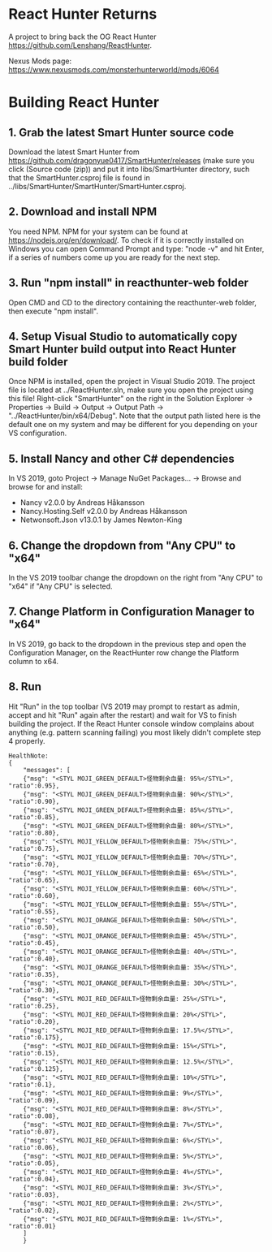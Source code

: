 # React Hunter Returns
A project to bring back the OG React Hunter https://github.com/Lenshang/ReactHunter.

Nexus Mods page: https://www.nexusmods.com/monsterhunterworld/mods/6064

# Building React Hunter

## 1. Grab the latest Smart Hunter source code
Download the latest Smart Hunter from https://github.com/dragonyue0417/SmartHunter/releases (make sure you click (Source code (zip)) and put it into libs/SmartHunter directory, such that the SmartHunter.csproj file is found in ../libs/SmartHunter/SmartHunter/SmartHunter.csproj.

## 2. Download and install NPM
You need NPM. NPM for your system can be found at https://nodejs.org/en/download/. To check if it is correctly installed on Windows you can open Command Prompt and type: "node -v" and hit Enter, if a series of numbers come up you are ready for the next step.

## 3. Run "npm install" in reacthunter-web folder
Open CMD and CD to the directory containing the reacthunter-web folder, then execute "npm install".

## 4. Setup Visual Studio to automatically copy Smart Hunter build output into React Hunter build folder
Once NPM is installed, open the project in Visual Studio 2019. The project file is located at ../ReactHunter.sln, make sure you open the project using this file! Right-click "SmartHunter" on the right in the Solution Explorer -> Properties -> Build -> Output -> Output Path -> "../ReactHunter/bin/x64/Debug". Note that the output path listed here is the default one on my system and may be different for you depending on your VS configuration.

## 5. Install Nancy and other C# dependencies
In VS 2019, goto Project -> Manage NuGet Packages... -> Browse and browse for and install:
  - Nancy v2.0.0 by Andreas Håkansson
  - Nancy.Hosting.Self v2.0.0 by Andreas Håkansson
  - Netwonsoft.Json v13.0.1 by James Newton-King 

## 6. Change the dropdown from "Any CPU" to "x64" 
In the VS 2019 toolbar change the dropdown on the right from "Any CPU" to "x64" if "Any CPU" is selected.

## 7. Change Platform in Configuration Manager to "x64" 
In VS 2019, go back to the dropdown in the previous step and open the Configuration Manager, on the ReactHunter row change the Platform column to x64.

## 8. Run
Hit "Run" in the top toolbar (VS 2019 may prompt to restart as admin, accept and hit "Run" again after the restart) and wait for VS to finish building the project. If the React Hunter console window complains about anything (e.g. pattern scanning failing) you most likely didn't complete step 4 properly.
```
HealthNote:
{
	"messages": [
	{"msg": "<STYL MOJI_GREEN_DEFAULT>怪物剩余血量: 95%</STYL>", "ratio":0.95},
	{"msg": "<STYL MOJI_GREEN_DEFAULT>怪物剩余血量: 90%</STYL>", "ratio":0.90},
	{"msg": "<STYL MOJI_GREEN_DEFAULT>怪物剩余血量: 85%</STYL>", "ratio":0.85},
	{"msg": "<STYL MOJI_GREEN_DEFAULT>怪物剩余血量: 80%</STYL>", "ratio":0.80},
	{"msg": "<STYL MOJI_YELLOW_DEFAULT>怪物剩余血量: 75%</STYL>", "ratio":0.75},
	{"msg": "<STYL MOJI_YELLOW_DEFAULT>怪物剩余血量: 70%</STYL>", "ratio":0.70},
	{"msg": "<STYL MOJI_YELLOW_DEFAULT>怪物剩余血量: 65%</STYL>", "ratio":0.65},
	{"msg": "<STYL MOJI_YELLOW_DEFAULT>怪物剩余血量: 60%</STYL>", "ratio":0.60},
	{"msg": "<STYL MOJI_YELLOW_DEFAULT>怪物剩余血量: 55%</STYL>", "ratio":0.55},
	{"msg": "<STYL MOJI_ORANGE_DEFAULT>怪物剩余血量: 50%</STYL>", "ratio":0.50},
	{"msg": "<STYL MOJI_ORANGE_DEFAULT>怪物剩余血量: 45%</STYL>", "ratio":0.45},
	{"msg": "<STYL MOJI_ORANGE_DEFAULT>怪物剩余血量: 40%</STYL>", "ratio":0.40},
	{"msg": "<STYL MOJI_ORANGE_DEFAULT>怪物剩余血量: 35%</STYL>", "ratio":0.35},
	{"msg": "<STYL MOJI_ORANGE_DEFAULT>怪物剩余血量: 30%</STYL>", "ratio":0.30},
	{"msg": "<STYL MOJI_RED_DEFAULT>怪物剩余血量: 25%</STYL>", "ratio":0.25},
	{"msg": "<STYL MOJI_RED_DEFAULT>怪物剩余血量: 20%</STYL>", "ratio":0.20},
	{"msg": "<STYL MOJI_RED_DEFAULT>怪物剩余血量: 17.5%</STYL>", "ratio":0.175},
	{"msg": "<STYL MOJI_RED_DEFAULT>怪物剩余血量: 15%</STYL>", "ratio":0.15},
	{"msg": "<STYL MOJI_RED_DEFAULT>怪物剩余血量: 12.5%</STYL>", "ratio":0.125},
	{"msg": "<STYL MOJI_RED_DEFAULT>怪物剩余血量: 10%</STYL>", "ratio":0.1},
	{"msg": "<STYL MOJI_RED_DEFAULT>怪物剩余血量: 9%</STYL>", "ratio":0.09},
	{"msg": "<STYL MOJI_RED_DEFAULT>怪物剩余血量: 8%</STYL>", "ratio":0.08},
	{"msg": "<STYL MOJI_RED_DEFAULT>怪物剩余血量: 7%</STYL>", "ratio":0.07},
	{"msg": "<STYL MOJI_RED_DEFAULT>怪物剩余血量: 6%</STYL>", "ratio":0.06},
	{"msg": "<STYL MOJI_RED_DEFAULT>怪物剩余血量: 5%</STYL>", "ratio":0.05},
	{"msg": "<STYL MOJI_RED_DEFAULT>怪物剩余血量: 4%</STYL>", "ratio":0.04},
	{"msg": "<STYL MOJI_RED_DEFAULT>怪物剩余血量: 3%</STYL>", "ratio":0.03},
	{"msg": "<STYL MOJI_RED_DEFAULT>怪物剩余血量: 2%</STYL>", "ratio":0.02},
	{"msg": "<STYL MOJI_RED_DEFAULT>怪物剩余血量: 1%</STYL>", "ratio":0.01}
	]
	}
```

